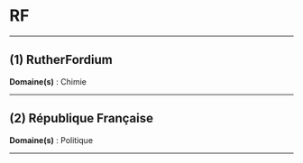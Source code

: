 # RF

--------------------

## (1) RutherFordium

**Domaine(s)** : Chimie

--------------------

## (2) République Française

**Domaine(s)** : Politique

--------------------
